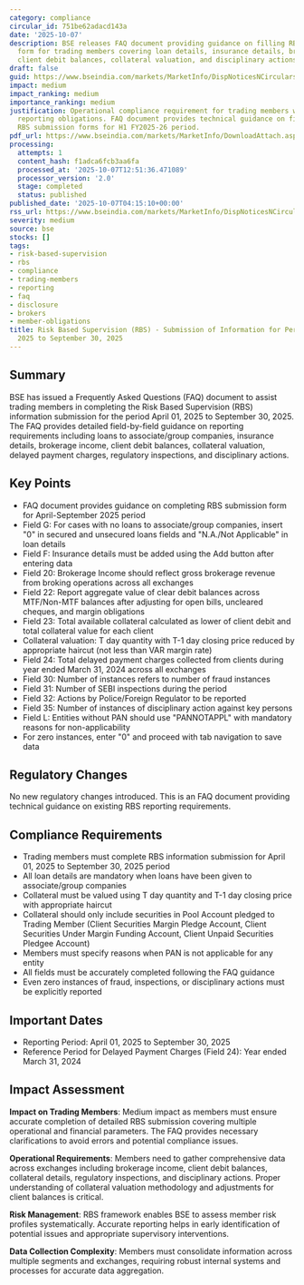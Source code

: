 ```yaml
---
category: compliance
circular_id: 751be62adacd143a
date: '2025-10-07'
description: BSE releases FAQ document providing guidance on filling RBS submission
  form for trading members covering loan details, insurance details, brokerage income,
  client debit balances, collateral valuation, and disciplinary actions.
draft: false
guid: https://www.bseindia.com/markets/MarketInfo/DispNoticesNCirculars.aspx?Noticeid={D75AAE39-1007-4442-8A6A-65E7524C26D6}&noticeno=20251007-1&dt=10/07/2025&icount=1&totcount=34&flag=0
impact: medium
impact_ranking: medium
importance_ranking: medium
justification: Operational compliance requirement for trading members with specific
  reporting obligations. FAQ document provides technical guidance on filling mandatory
  RBS submission forms for H1 FY2025-26 period.
pdf_url: https://www.bseindia.com/markets/MarketInfo/DownloadAttach.aspx?id=20251007-1&attachedId=26767ccc-4ffe-4320-a475-10aabd03563f
processing:
  attempts: 1
  content_hash: f1adca6fcb3aa6fa
  processed_at: '2025-10-07T12:51:36.471089'
  processor_version: '2.0'
  stage: completed
  status: published
published_date: '2025-10-07T04:15:10+00:00'
rss_url: https://www.bseindia.com/markets/MarketInfo/DispNoticesNCirculars.aspx?Noticeid={D75AAE39-1007-4442-8A6A-65E7524C26D6}&noticeno=20251007-1&dt=10/07/2025&icount=1&totcount=34&flag=0
severity: medium
source: bse
stocks: []
tags:
- risk-based-supervision
- rbs
- compliance
- trading-members
- reporting
- faq
- disclosure
- brokers
- member-obligations
title: Risk Based Supervision (RBS) - Submission of Information for Period April 01,
  2025 to September 30, 2025
---
```


## Summary

BSE has issued a Frequently Asked Questions (FAQ) document to assist trading members in completing the Risk Based Supervision (RBS) information submission for the period April 01, 2025 to September 30, 2025. The FAQ provides detailed field-by-field guidance on reporting requirements including loans to associate/group companies, insurance details, brokerage income, client debit balances, collateral valuation, delayed payment charges, regulatory inspections, and disciplinary actions.

## Key Points

- FAQ document provides guidance on completing RBS submission form for April-September 2025 period
- Field G: For cases with no loans to associate/group companies, insert "0" in secured and unsecured loans fields and "N.A./Not Applicable" in loan details
- Field F: Insurance details must be added using the Add button after entering data
- Field 20: Brokerage Income should reflect gross brokerage revenue from broking operations across all exchanges
- Field 22: Report aggregate value of clear debit balances across MTF/Non-MTF balances after adjusting for open bills, uncleared cheques, and margin obligations
- Field 23: Total available collateral calculated as lower of client debit and total collateral value for each client
- Collateral valuation: T day quantity with T-1 day closing price reduced by appropriate haircut (not less than VAR margin rate)
- Field 24: Total delayed payment charges collected from clients during year ended March 31, 2024 across all exchanges
- Field 30: Number of instances refers to number of fraud instances
- Field 31: Number of SEBI inspections during the period
- Field 32: Actions by Police/Foreign Regulator to be reported
- Field 35: Number of instances of disciplinary action against key persons
- Field L: Entities without PAN should use "PANNOTAPPL" with mandatory reasons for non-applicability
- For zero instances, enter "0" and proceed with tab navigation to save data

## Regulatory Changes

No new regulatory changes introduced. This is an FAQ document providing technical guidance on existing RBS reporting requirements.

## Compliance Requirements

- Trading members must complete RBS information submission for April 01, 2025 to September 30, 2025 period
- All loan details are mandatory when loans have been given to associate/group companies
- Collateral must be valued using T day quantity and T-1 day closing price with appropriate haircut
- Collateral should only include securities in Pool Account pledged to Trading Member (Client Securities Margin Pledge Account, Client Securities Under Margin Funding Account, Client Unpaid Securities Pledgee Account)
- Members must specify reasons when PAN is not applicable for any entity
- All fields must be accurately completed following the FAQ guidance
- Even zero instances of fraud, inspections, or disciplinary actions must be explicitly reported

## Important Dates

- Reporting Period: April 01, 2025 to September 30, 2025
- Reference Period for Delayed Payment Charges (Field 24): Year ended March 31, 2024

## Impact Assessment

**Impact on Trading Members**: Medium impact as members must ensure accurate completion of detailed RBS submission covering multiple operational and financial parameters. The FAQ provides necessary clarifications to avoid errors and potential compliance issues.

**Operational Requirements**: Members need to gather comprehensive data across exchanges including brokerage income, client debit balances, collateral details, regulatory inspections, and disciplinary actions. Proper understanding of collateral valuation methodology and adjustments for client balances is critical.

**Risk Management**: RBS framework enables BSE to assess member risk profiles systematically. Accurate reporting helps in early identification of potential issues and appropriate supervisory interventions.

**Data Collection Complexity**: Members must consolidate information across multiple segments and exchanges, requiring robust internal systems and processes for accurate data aggregation.